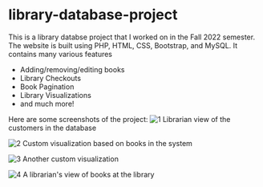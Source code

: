 # library-database-project

This is a library databse project that I worked on in the Fall 2022 semester. 
The website is built using PHP, HTML, CSS, Bootstrap, and MySQL. 
It contains many various features
- Adding/removing/editing books
- Library Checkouts
- Book Pagination
- Library Visualizations
- and much more!

Here are some screenshots of the project:
![1](https://user-images.githubusercontent.com/69475242/221616485-5edadf22-4b48-4dda-a7f7-7a3cba45862b.png "1")
Librarian view of the customers in the database

![2](https://user-images.githubusercontent.com/69475242/221616496-1eec77f7-7b91-4533-9057-b4971a9c3db8.png "2")
Custom visualization based on books in the system

![3](https://user-images.githubusercontent.com/69475242/221616501-1026b86a-38a5-4364-90f3-e453dde007cd.png "3")
Another custom visualization

![4](https://user-images.githubusercontent.com/69475242/221616506-a25f04ba-881f-4595-9e04-9d9f641ed857.png "4")
A librarian's view of books at the library
